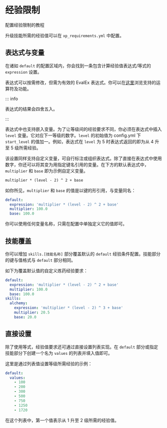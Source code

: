 # 经验限制

配置经验限制的教程

升级技能所需的经验值可以在 `xp_requirements.yml` 中配置。

## 表达式与变量

在诸如 `default` 的配置区域内，你会找到一条包含计算经验值表达式/等式的 `expression` 设置。

表达式可以按需修改，但需为有效的 EvalEx 表达式。你可以在[这里](https://ezylang.github.io/EvalEx/references/functions.html)浏览支持的运算符及功能。

::: info

表达式的结果会四舍五入。

:::

表达式中也支持嵌入变量。为了让等级间的经验要求不同，你必须在表达式中插入 `level` 变量。它对应下一等级的数字。`level` 的初始值为 config.yml 下 `start_level` 的值加一。例如，表达式在 `level` 为 5 时表达式返回的即为从 4 升至 5 级所需经验。

该设置同样支持自定义变量，可自行标注或组织表达式。除了直接在表达式中使用数字，你还可以将其变为用指定键名引用的变量。在下方的默认表达式中，`multiplier` 和 `base` 即为示例自定义变量。

``` txt
multiplier * (level - 2) ^ 2 + base
```

如你所见，`multiplier` 和 `base` 的值是以键的形引用，与变量同名：

``` YAML
default:
  expression: 'multiplier * (level - 2) ^ 2 + base'
  multiplier: 100.0
  base: 100.0
```

你可以使用任何变量名称，只需在配置中单独定义它的值即可。

## 技能覆盖


你可以增加 `skills.[技能名称]` 部分覆盖默认的 `default` 经验条件配置。技能部分的键与值格式与 `default` 部分相同。

如下为覆盖默认值的自定义炼药经验要求：

``` YAML
default:
  expression: 'multiplier * (level - 2) ^ 2 + base'
  multiplier: 100.0
  base: 100.0
skills:
  alchemy:
    expression: 'multiplier * (level - 2) ^ 3 + base'
    multiplier: 20.5
    base: 20.0
```

## 直接设置

除了使用等式，经验值要求还可通过直接设置列表实现。在 `default` 部分或指定技能部分下创建一个名为 `values` 的列表并填入值即可。

这里是通过列表值设置等级所需经验的示例：

``` YAML
default:
  values:
    - 100
    - 200
    - 300
    - 500
    - 750
    - 1250
    - 1720
```

在这个列表中，第一个值表示从 1 升至 2 级所需的经验值。